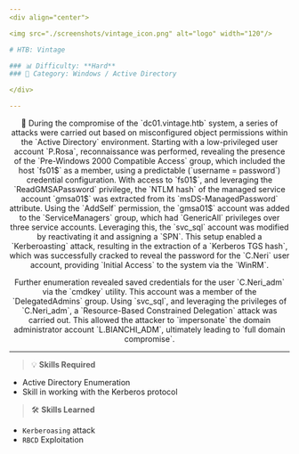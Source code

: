 ```yaml
---
<div align="center">

<img src="./screenshots/vintage_icon.png" alt="logo" width="120"/>

# HTB: Vintage

### 📊 Difficulty: **Hard**
### 📁 Category: Windows / Active Directory

</div>

---
```


<p align="center">
🔎 During the compromise of the `dc01.vintage.htb` system, a series of attacks were carried out based on misconfigured object permissions within the `Active Directory` environment. Starting with a low-privileged user account `P.Rosa`, reconnaissance was performed, revealing the presence of the `Pre-Windows 2000 Compatible Access` group, which included the host `fs01$` as a member, using a predictable (`username = password`) credential configuration. With access to `fs01$`, and leveraging the `ReadGMSAPassword` privilege, the `NTLM hash` of the managed service account `gmsa01$` was extracted from its `msDS-ManagedPassword` attribute. Using the `AddSelf` permission, the `gmsa01$` account was added to the `ServiceManagers` group, which had `GenericAll` privileges over three service accounts. Leveraging this, the `svc_sql` account was modified by reactivating it and assigning a `SPN`. This setup enabled a `Kerberoasting` attack, resulting in the extraction of a `Kerberos TGS hash`, which was successfully cracked to reveal the password for the `C.Neri` user account, providing `Initial Access` to the system via the `WinRM`.
</p>

<p align="center">
Further enumeration revealed saved credentials for the user `C.Neri_adm` via the `cmdkey` utility. This account was a member of the `DelegatedAdmins` group. Using `svc_sql`, and leveraging the privileges of `C.Neri_adm`, a `Resource-Based Constrained Delegation` attack was carried out. This allowed the attacker to `impersonate` the domain administrator account `L.BIANCHI_ADM`, ultimately leading to `full domain compromise`.
</p>

---

> 💡 **Skills Required**
- Active Directory Enumeration
- Skill in working with the Kerberos protocol

> 🛠️ **Skills Learned**
- `Kerberoasing` attack
- `RBCD` Exploitation
